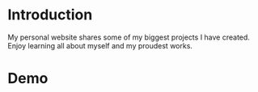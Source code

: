 # Introduction
My personal website shares some of my biggest projects I have created.
Enjoy learning all about myself and my proudest works.

# Demo
